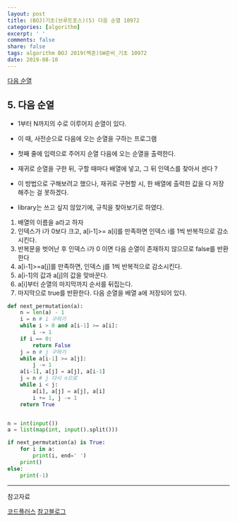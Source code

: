 ```yaml
---
layout: post
title: (BOJ)기초(브루트포스)(5) 다음 순열 10972
categories: [algorithm]
excerpt: ' '
comments: false
share: false
tags: algorithm BOJ 2019(백준)SW준비_기초 10972
date: 2019-08-10
---
```


[다음 순열](https://www.acmicpc.net/problem/10972)

## 5. 다음 순열

- 1부터 N까지의 수로 이루어지 순열이 있다.
- 이 때, 사전순으로 다음에 오는 순열을 구하는 프로그램

- 첫째 줄에 입력으로 주어지 순열 다음에 오는 순열을 출력한다.

- 재귀로 순열을 구한 뒤, 구할 때마다 배열에 넣고, 그 뒤 인덱스를 찾아서 센다 ?
- 이 방법으로 구해보려고 했으나, 재귀로 구현할 시, 한 배열에 출력한 값을 다 저장해주는 걸 못하겠다.

- library는 쓰고 싶지 않았기에, 규칙을 찾아보기로 하였다.

1. 배열의 이름을 a라고 하자
2. 인덱스가 i가 0보다 크고, a[i-1]>= a[i]를 만족하면 인덱스 i를 1씩 반복적으로 감소시킨다.
3. 반복문을 벗어난 후 인덱스 i가 0 이면 다음 순열이 존재하지 않으므로 false를 반환한다
4. a[i-1]>=a[j]를 만족하면, 인덱스 j를 1씩 반복적으로 감소시킨다.
5. a[i-1]의 값과 a[j]의 값을 맞바꾼다.
6. a[i]부터 순열의 마지막까지 순서를 뒤집는다.
7. 마지막으로 true를 반환한다. 다음 순열을 배열 a에 저장되어 있다.

```python
def next_permutation(a):
    n = len(a) - 1
    i = n # i 구하기
    while i > 0 and a[i-1] >= a[i]:
        i -= 1
    if i == 0:
        return False
    j = n # j 구하기
    while a[i-1] >= a[j]:
        j -= 1
    a[i-1], a[j] = a[j], a[i-1]
    j = n # j 다시 n으로
    while i < j:
        a[i], a[j] = a[j], a[i]
        i += 1, j -= 1
    return True


n = int(input())
a = list(map(int, input().split()))

if next_permutation(a) is True:
    for i in a:
        print(i, end=' ')
    print()
else:
    print(-1)
```

---

참고자료

[코드플러스](https://code.plus/course/32)
[참고블로그](https://rebas.kr/666)
